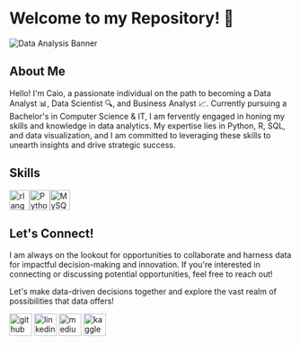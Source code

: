 # Welcome to my Repository! 👋

![Data Analysis Banner](https://yourimageurl.com/banner.jpg)

## About Me
Hello! I'm Caio, a passionate individual on the path to becoming a Data Analyst 📊, Data Scientist 🔍, and Business Analyst 📈. Currently pursuing a Bachelor's in Computer Science & IT, I am fervently engaged in honing my skills and knowledge in data analytics. My expertise lies in Python, R, SQL, and data visualization, and I am committed to leveraging these skills to unearth insights and drive strategic success.


## Skills
<p align="left">
<a href="https://www.r-project.org/" target="_blank" rel="noreferrer"><img src="https://raw.githubusercontent.com/danielcranney/readme-generator/main/public/icons/skills/rlang-colored.svg" width="36" height="36" alt="rlang" /></a><a href="https://www.python.org/" target="_blank" rel="noreferrer"><img src="https://raw.githubusercontent.com/danielcranney/readme-generator/main/public/icons/skills/python-colored.svg" width="36" height="36" alt="Python" /></a><a href="https://www.mysql.com/" target="_blank" rel="noreferrer"><img src="https://raw.githubusercontent.com/danielcranney/readme-generator/main/public/icons/skills/mysql-colored.svg" width="36" height="36" alt="MySQL" /></a>
</p>

## Let's Connect!
I am always on the lookout for opportunities to collaborate and harness data for impactful decision-making and innovation. If you're interested in connecting or discussing potential opportunities, feel free to reach out!

Let's make data-driven decisions together and explore the vast realm of possibilities that data offers!

[<img src='https://cdn.jsdelivr.net/npm/simple-icons@3.0.1/icons/github.svg' alt='github' height='40'>](https://github.com/https://github.com/https://github.com/caio-moliveira)  [<img src='https://cdn.jsdelivr.net/npm/simple-icons@3.0.1/icons/linkedin.svg' alt='linkedin' height='40'>](https://www.linkedin.com/in/https://www.linkedin.com/in/caiomoliveira//)  [<img src='https://cdn.jsdelivr.net/npm/simple-icons@3.0.1/icons/medium.svg' alt='medium' height='40'>](https://medium.com/@moliveiracaio)  [<img src='https://cdn.jsdelivr.net/npm/simple-icons@3.0.1/icons/kaggle.svg' alt='kaggle' height='40'>](https://www.kaggle.com/caiomoliveira1) 


